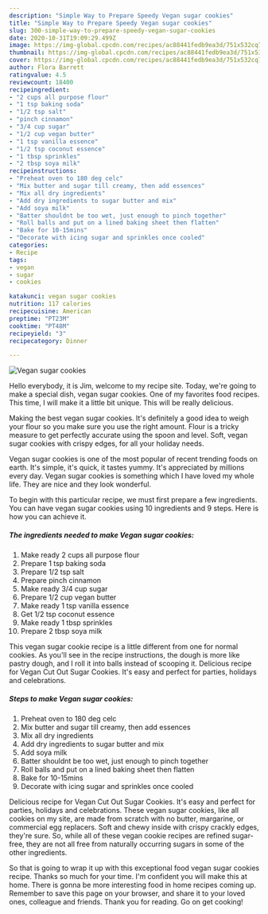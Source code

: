 ```yaml
---
description: "Simple Way to Prepare Speedy Vegan sugar cookies"
title: "Simple Way to Prepare Speedy Vegan sugar cookies"
slug: 300-simple-way-to-prepare-speedy-vegan-sugar-cookies
date: 2020-10-31T19:09:29.499Z
image: https://img-global.cpcdn.com/recipes/ac88441fedb9ea3d/751x532cq70/vegan-sugar-cookies-recipe-main-photo.jpg
thumbnail: https://img-global.cpcdn.com/recipes/ac88441fedb9ea3d/751x532cq70/vegan-sugar-cookies-recipe-main-photo.jpg
cover: https://img-global.cpcdn.com/recipes/ac88441fedb9ea3d/751x532cq70/vegan-sugar-cookies-recipe-main-photo.jpg
author: Flora Barrett
ratingvalue: 4.5
reviewcount: 18400
recipeingredient:
- "2 cups all purpose flour"
- "1 tsp baking soda"
- "1/2 tsp salt"
- "pinch cinnamon"
- "3/4 cup sugar"
- "1/2 cup vegan butter"
- "1 tsp vanilla essence"
- "1/2 tsp coconut essence"
- "1 tbsp sprinkles"
- "2 tbsp soya milk"
recipeinstructions:
- "Preheat oven to 180 deg celc"
- "Mix butter and sugar till creamy, then add essences"
- "Mix all dry ingredients"
- "Add dry ingredients to sugar butter and mix"
- "Add soya milk"
- "Batter shouldnt be too wet, just enough to pinch together"
- "Roll balls and put on a lined baking sheet then flatten"
- "Bake for 10-15mins"
- "Decorate with icing sugar and sprinkles once cooled"
categories:
- Recipe
tags:
- vegan
- sugar
- cookies

katakunci: vegan sugar cookies 
nutrition: 117 calories
recipecuisine: American
preptime: "PT23M"
cooktime: "PT48M"
recipeyield: "3"
recipecategory: Dinner

---
```



![Vegan sugar cookies](https://img-global.cpcdn.com/recipes/ac88441fedb9ea3d/751x532cq70/vegan-sugar-cookies-recipe-main-photo.jpg)

Hello everybody, it is Jim, welcome to my recipe site. Today, we're going to make a special dish, vegan sugar cookies. One of my favorites food recipes. This time, I will make it a little bit unique. This will be really delicious.

Making the best vegan sugar cookies. It&#39;s definitely a good idea to weigh your flour so you make sure you use the right amount. Flour is a tricky measure to get perfectly accurate using the spoon and level. Soft, vegan sugar cookies with crispy edges, for all your holiday needs.

Vegan sugar cookies is one of the most popular of recent trending foods on earth. It's simple, it's quick, it tastes yummy. It's appreciated by millions every day. Vegan sugar cookies is something which I have loved my whole life. They are nice and they look wonderful.


To begin with this particular recipe, we must first prepare a few ingredients. You can have vegan sugar cookies using 10 ingredients and 9 steps. Here is how you can achieve it.

<!--inarticleads1-->

##### The ingredients needed to make Vegan sugar cookies:

1. Make ready 2 cups all purpose flour
1. Prepare 1 tsp baking soda
1. Prepare 1/2 tsp salt
1. Prepare pinch cinnamon
1. Make ready 3/4 cup sugar
1. Prepare 1/2 cup vegan butter
1. Make ready 1 tsp vanilla essence
1. Get 1/2 tsp coconut essence
1. Make ready 1 tbsp sprinkles
1. Prepare 2 tbsp soya milk


This vegan sugar cookie recipe is a little different from one for normal cookies. As you&#39;ll see in the recipe instructions, the dough is more like pastry dough, and I roll it into balls instead of scooping it. Delicious recipe for Vegan Cut Out Sugar Cookies. It&#39;s easy and perfect for parties, holidays and celebrations. 

<!--inarticleads2-->

##### Steps to make Vegan sugar cookies:

1. Preheat oven to 180 deg celc
1. Mix butter and sugar till creamy, then add essences
1. Mix all dry ingredients
1. Add dry ingredients to sugar butter and mix
1. Add soya milk
1. Batter shouldnt be too wet, just enough to pinch together
1. Roll balls and put on a lined baking sheet then flatten
1. Bake for 10-15mins
1. Decorate with icing sugar and sprinkles once cooled


Delicious recipe for Vegan Cut Out Sugar Cookies. It&#39;s easy and perfect for parties, holidays and celebrations. These vegan sugar cookies, like all cookies on my site, are made from scratch with no butter, margarine, or commercial egg replacers. Soft and chewy inside with crispy crackly edges, they&#39;re sure. So, while all of these vegan cookie recipes are refined sugar-free, they are not all free from naturally occurring sugars in some of the other ingredients. 

So that is going to wrap it up with this exceptional food vegan sugar cookies recipe. Thanks so much for your time. I'm confident you will make this at home. There is gonna be more interesting food in home recipes coming up. Remember to save this page on your browser, and share it to your loved ones, colleague and friends. Thank you for reading. Go on get cooking!
